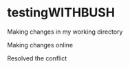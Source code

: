 # testingWITHBUSH

Making changes in my working directory 

Making changes online

Resolved the conflict
